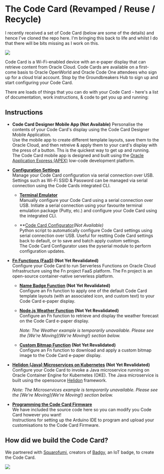 # The Code Card (Revamped / Reuse / Recycle)

I recently received a set of Code Card (below are some of the details) and hence I've cloned the repo here. I'm bringing this back to life and whilst I do that there will be bits missing as I work on this.

![](images/codecard.png)

Code Card is a Wi-Fi-enabled device with an e-paper display that can retrieve content from Oracle Cloud. Code Cards are available on a first-come basis to Oracle OpenWorld and Oracle Code One attendees who sign up for a cloud trial account. Stop by the Groundbreakers Hub to sign up and start configuring your Code Card.

There are loads of things that you can do with your Code Card - here's a list of documentation, work instructions, & code to get you up and running:

## Instructions
- **Code Card Designer Mobile App (Not Available)** 
  Personalise the contents of your Code Card's display using the Code Card Designer Mobile Application.  
  Use the mobile app to create different template layouts, save them to the Oracle Cloud, and then retreive & apply them to your card's display with the press of a button. Ths is the quickest way to get up and running.  
  The Code Card mobile app is designed and built using the [Oracle Application Express (APEX)](https://apex.oracle.com/en/) low-code development platform.

- **[Configuration Settings](/terminal/)**  
  Manage your Code Card configuration via serial connection over USB. Settings such as Wi-Fi SSID & Password can be managed via serial connection using the Code Cards integrated CLI.

  - **[Terminal Emulator](/terminal/README.md#alternative-via-terminal-emulator)**  
    Manually configure your Code Card using a serial connection over USB. Initiate a serial connection using your favourite terminal emulation package (Putty, etc.) and configure your Code Card using the integrated CLI.

  - **[Code Card Configurator](/codecard-configurator)*(Not Available)*  
    Python script to automatically configure Code Card settings using serial connection over USB. Useful for restting Code Card settings back to default, or to save and batch apply custom settings.  
    The Code Card Configurator uses the pyserial module to perform configuration updates.

- **[Fn Functions (FaaS)](/functions/) (Not Yet Revalidated)**  
  Configure your Code Card to run Serverless Functions on Oracle Cloud Infrastructure using the Fn project FaaS platform. The Fn project is an open-source container-native serverless platform.

  - **[Name Badge Function](/functions/) (Not Yet Revalidated)**  
  Configure an Fn function to apply one of the default Code Card template layouts (with an associated icon, and custom text) to your Code Card e-paper display.

  - **[Node.js Weather Function](/functions/examples/weather) (Not Yet Revalidated)**  
    Configure an Fn function to retrieve and display the weather forecast on the Code Card e-paper display.

    *Note: The Weather example is temporarily unavailable. Please see the [We're Moving](We're Moving!) section below.*

  - **[Custom Bitmap Function](/functions/examples/bitmap) (Not Yet Revalidated)**  
  Configure an Fn function to download and apply a custom bitmap image to the Code Card e-paper display.

- **[Helidon (Java) Microservices on Kubernetes](/microservices/) (Not Yet Revalidated)**  
  Configure your Code Card to invoke a Java microservice running on Oracle Container Engine for Kubernetes (OKE). The Java microservice is built using the opensource [Helidon](https://helidon.io/#/) framework.

  *Note: The Microservices example is temporarily unavailable. Please see the [We're Moving](We're Moving!) section below.*

- **[Programming the Code Card Firmware](/arduino/)**  
  We have included the source code here so you can modify you Code Card however you want!  
  Instructions for setting up the Arduino IDE to program and upload your customisations to the Code Card Firmware.

## How did we build the Code Card?
We partnered with [Squarofumi](http://www.sqfmi.com/), creators of [Badgy](https://www.tindie.com/products/squarofumi/badgy-iot-badge/), an IoT badge, to create the Code Card.

![](images/badgy.jpg)
